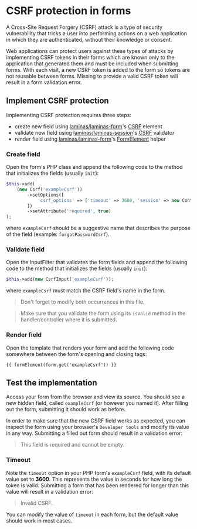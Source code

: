# CSRF protection in forms

A Cross-Site Request Forgery (CSRF) attack is a type of security vulnerability that tricks a user into performing
actions on a web application in which they are authenticated, without their knowledge or consent.

Web applications can protect users against these types of attacks by implementing CSRF tokens in their forms which are
known only to the application that generated them and must be included when submitting forms. With each visit, a new
CSRF token is added to the form so tokens are not reusable between forms. Missing to provide a valid CSRF token will
result in a form validation error.

## Implement CSRF protection

Implementing CSRF protection requires three steps:

- create new field using [laminas/laminas-form](https://github.com/laminas/laminas-form)'s [CSRF](https://github.com/laminas/laminas-form/blob/3.21.x/src/Element/Csrf.php) element
- validate new field using [laminas/laminas-session](https://github.com/laminas/laminas-session)'s
[CSRF](https://github.com/laminas/laminas-session/blob/2.22.x/src/Validator/Csrf.php) validator
- render field using [laminas/laminas-form](https://github.com/laminas/laminas-form)'s [FormElement](https://github.com/laminas/laminas-form/blob/3.21.x/src/View/Helper/FormElement.php) helper

### Create field

Open the form's PHP class and append the following code to the method that initializes the fields (usually `init`):

```php
$this->add(
    (new Csrf('exampleCsrf'))
        ->setOptions([
            'csrf_options' => ['timeout' => 3600, 'session' => new Container()],
        ])
        ->setAttribute('required', true)
);
```

where `exampleCsrf` should be a suggestive name that describes the purpose of the field (example: `forgotPasswordCsrf`).

### Validate field

Open the InputFilter that validates the form fields and append the following code to the method that initializes the
fields (usually `init`):

```php
$this->add(new CsrfInput('exampleCsrf'));
```

where `exampleCsrf` must match the CSRF field's name in the form.

> Don't forget to modify both occurrences in this file.

> Make sure that you validate the form using its `isValid` method in the handler/controller where it is submitted.

### Render field

Open the template that renders your form and add the following code somewhere between the form's opening and closing
tags:

```text
{{ formElement(form.get('exampleCsrf')) }}
```

## Test the implementation

Access your form from the browser and view its source. You should see a new hidden field, called `exampleCsrf` (or
however you named it). After filling out the form, submitting it should work as before.

In order to make sure that the new CSRF field works as expected, you can inspect the form using your browser's
`Developer tools` and modify its value in any way. Submitting a filled out form should result in a validation error:

> This field is required and cannot be empty.

### Timeout

Note the `timeout` option in your PHP form's `exampleCsrf` field, with its default value set to **3600**. This
represents the value in seconds for how long the token is valid. Submitting a form that has been rendered for longer
than this value will result in a validation error:

> Invalid CSRF.

You can modify the value of `timeout` in each form, but the default value should work in most cases.
